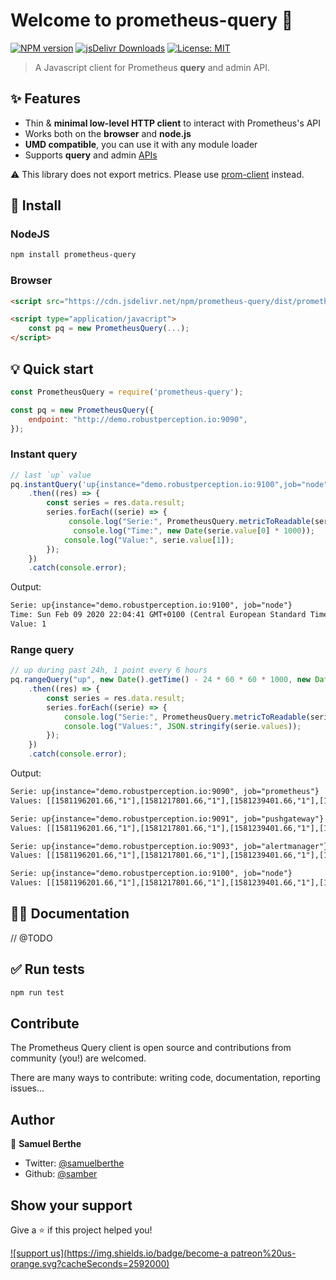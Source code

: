 
# Welcome to prometheus-query  👋
[![NPM version](https://img.shields.io/npm/v/prometheus-query.svg?style=flat-square)](https://npmjs.org/package/prometheus-query)
<a href="https://www.jsdelivr.com/package/npm/prometheus-query"><img src="https://data.jsdelivr.com/v1/package/npm/prometheus-query/badge" alt="jsDelivr Downloads"></img></a>
[![License: MIT](https://img.shields.io/badge/License-MIT-yellow.svg)](#)

> A Javascript client for Prometheus **query** and admin API.

## ✨ Features

- Thin & **minimal low-level HTTP client** to interact with Prometheus's API
- Works both on the **browser** and **node.js**
- **UMD compatible**, you can use it with any module loader
- Supports **query** and admin [APIs](https://prometheus.io/docs/prometheus/latest/querying/api/)

⚠️ This library does not export metrics. Please use [prom-client](https://github.com/siimon/prom-client) instead.

## 🚀 Install

### NodeJS

```sh
npm install prometheus-query
```

### Browser

```html
<script src="https://cdn.jsdelivr.net/npm/prometheus-query/dist/prometheus-query.umd.min.js"></script>

<script type="application/javacript">
	const pq = new PrometheusQuery(...);
</script>
```

## 💡 Quick start

```js
const PrometheusQuery = require('prometheus-query');

const pq = new PrometheusQuery({
    endpoint: "http://demo.robustperception.io:9090",
});
```

### Instant query

```js
// last `up` value
pq.instantQuery('up{instance="demo.robustperception.io:9100",job="node"}')
    .then((res) => {
        const series = res.data.result;
        series.forEach((serie) => {
	         console.log("Serie:", PrometheusQuery.metricToReadable(serie.metric));
   	     	  console.log("Time:", new Date(serie.value[0] * 1000));
            console.log("Value:", serie.value[1]);
        });
    })
    .catch(console.error);
```

Output:

```txt
Serie: up{instance="demo.robustperception.io:9100", job="node"}
Time: Sun Feb 09 2020 22:04:41 GMT+0100 (Central European Standard Time)
Value: 1
```

### Range query

```js
// up during past 24h, 1 point every 6 hours
pq.rangeQuery("up", new Date().getTime() - 24 * 60 * 60 * 1000, new Date(), 6 * 60 * 60)
    .then((res) => {
        const series = res.data.result;
        series.forEach((serie) => {
            console.log("Serie:", PrometheusQuery.metricToReadable(serie.metric));
            console.log("Values:", JSON.stringify(serie.values));
        });
    })
    .catch(console.error);
```

Output:

```txt
Serie: up{instance="demo.robustperception.io:9090", job="prometheus"}
Values: [[1581196201.66,"1"],[1581217801.66,"1"],[1581239401.66,"1"],[1581261001.66,"1"],[1581282601.66,"1"]]

Serie: up{instance="demo.robustperception.io:9091", job="pushgateway"}
Values: [[1581196201.66,"1"],[1581217801.66,"1"],[1581239401.66,"1"],[1581261001.66,"1"],[1581282601.66,"1"]]

Serie: up{instance="demo.robustperception.io:9093", job="alertmanager"}
Values: [[1581196201.66,"1"],[1581217801.66,"1"],[1581239401.66,"1"],[1581261001.66,"1"],[1581282601.66,"1"]]

Serie: up{instance="demo.robustperception.io:9100", job="node"}
Values: [[1581196201.66,"1"],[1581217801.66,"1"],[1581239401.66,"1"],[1581261001.66,"1"],[1581282601.66,"1"]]
```

## 🏋️‍♂️ Documentation

// @TODO

## ✅ Run tests

```sh
npm run test
```

## Contribute

The Prometheus Query client is open source and contributions from community (you!) are welcomed.

There are many ways to contribute: writing code, documentation, reporting issues...

## Author

👤 **Samuel Berthe**

* Twitter: [@samuelberthe](https://twitter.com/samuelberthe)
* Github: [@samber](https://github.com/samber)

## Show your support

Give a ⭐️ if this project helped you!

[![support us](https://img.shields.io/badge/become-a patreon%20us-orange.svg?cacheSeconds=2592000)](https://www.patreon.com/samber)
